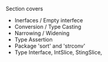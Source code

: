 Section covers 

- Inerfaces / Empty interfece 
- Conversion / Type Casting
- Narrowing / Widening
- Type Assertion
- Package 'sort' and 'strconv'
- Type Interface, IntSlice, StingSlice,